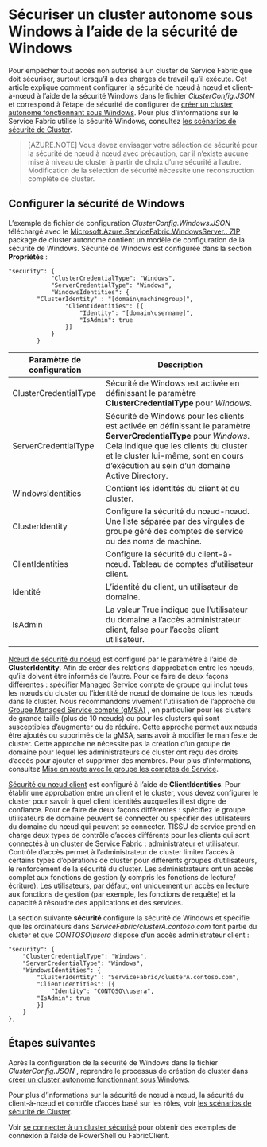 <properties
   pageTitle="Sécuriser un cluster s’exécutant sur Windows à l’aide de la sécurité Windows | Microsoft Azure"
   description="Apprenez à configurer la sécurité de nœud à nœud et client-à-nœud sur un cluster autonome fonctionnant sous Windows à l’aide de la sécurité de Windows."
   services="service-fabric"
   documentationCenter=".net"
   authors="rwike77"
   manager="timlt"
   editor=""/>

<tags
   ms.service="service-fabric"
   ms.devlang="dotnet"
   ms.topic="article"
   ms.tgt_pltfrm="NA"
   ms.workload="NA"
   ms.date="08/25/2016"
   ms.author="ryanwi"/>


# <a name="secure-a-standalone-cluster-on-windows-using-windows-security"></a>Sécuriser un cluster autonome sous Windows à l’aide de la sécurité de Windows

Pour empêcher tout accès non autorisé à un cluster de Service Fabric que doit sécuriser, surtout lorsqu’il a des charges de travail qu’il exécute. Cet article explique comment configurer la sécurité de nœud à nœud et client-à-nœud à l’aide de la sécurité Windows dans le fichier *ClusterConfig.JSON* et correspond à l’étape de sécurité de configurer de [créer un cluster autonome fonctionnant sous Windows](service-fabric-cluster-creation-for-windows-server.md). Pour plus d’informations sur le Service Fabric utilise la sécurité Windows, consultez [les scénarios de sécurité de Cluster](service-fabric-cluster-security.md).

>[AZURE.NOTE]
Vous devez envisager votre sélection de sécurité pour la sécurité de nœud à nœud avec précaution, car il n’existe aucune mise à niveau de cluster à partir de choix d’une sécurité à l’autre. Modification de la sélection de sécurité nécessite une reconstruction complète de cluster.

## <a name="configure-windows-security"></a>Configurer la sécurité de Windows
L’exemple de fichier de configuration *ClusterConfig.Windows.JSON* téléchargé avec le [Microsoft.Azure.ServiceFabric.WindowsServer.<version>. ZIP](http://go.microsoft.com/fwlink/?LinkId=730690) package de cluster autonome contient un modèle de configuration de la sécurité de Windows.  Sécurité de Windows est configurée dans la section **Propriétés** :

```
"security": {
            "ClusterCredentialType": "Windows",
            "ServerCredentialType": "Windows",
            "WindowsIdentities": {
        "ClusterIdentity" : "[domain\machinegroup]",
                "ClientIdentities": [{
                    "Identity": "[domain\username]",
                    "IsAdmin": true
                }]
            }
        }
```

|**Paramètre de configuration**|**Description**|
|-----------------------|--------------------------|
|ClusterCredentialType|Sécurité de Windows est activée en définissant le paramètre **ClusterCredentialType** pour *Windows*.|
|ServerCredentialType|Sécurité de Windows pour les clients est activée en définissant le paramètre **ServerCredentialType** pour *Windows*. Cela indique que les clients du cluster et le cluster lui-même, sont en cours d’exécution au sein d’un domaine Active Directory.|
|WindowsIdentities|Contient les identités du client et du cluster.|
|ClusterIdentity|Configure la sécurité du nœud-nœud. Une liste séparée par des virgules de groupe géré des comptes de service ou des noms de machine.|
|ClientIdentities|Configure la sécurité du client-à-nœud. Tableau de comptes d’utilisateur client.|
|Identité|L’identité du client, un utilisateur de domaine.|
|IsAdmin|La valeur True indique que l’utilisateur du domaine a l’accès administrateur client, false pour l’accès client utilisateur.|

[Nœud de sécurité du noeud](service-fabric-cluster-security.md#node-to-node-security) est configuré par le paramètre à l’aide de **ClusterIdentity**. Afin de créer des relations d’approbation entre les nœuds, qu’ils doivent être informés de l’autre. Pour ce faire de deux façons différentes : spécifier Managed Service compte de groupe qui inclut tous les nœuds du cluster ou l’identité de nœud de domaine de tous les nœuds dans le cluster. Nous recommandons vivement l’utilisation de l’approche du [Groupe Managed Service compte (gMSA)](https://technet.microsoft.com/library/hh831782.aspx) , en particulier pour les clusters de grande taille (plus de 10 nœuds) ou pour les clusters qui sont susceptibles d’augmenter ou de réduire.
Cette approche permet aux nœuds être ajoutés ou supprimés de la gMSA, sans avoir à modifier le manifeste de cluster. Cette approche ne nécessite pas la création d’un groupe de domaine pour lequel les administrateurs de cluster ont reçu des droits d’accès pour ajouter et supprimer des membres. Pour plus d’informations, consultez [Mise en route avec le groupe les comptes de Service](http://technet.microsoft.com/library/jj128431.aspx).

[Sécurité du nœud client](service-fabric-cluster-security.md#client-to-node-security) est configuré à l’aide de **ClientIdentities**. Pour établir une approbation entre un client et le cluster, vous devez configurer le cluster pour savoir à quel client identités auxquelles il est digne de confiance. Pour ce faire de deux façons différentes : spécifiez le groupe utilisateurs de domaine peuvent se connecter ou spécifier des utilisateurs du domaine du nœud qui peuvent se connecter. TISSU de service prend en charge deux types de contrôle d’accès différents pour les clients qui sont connectés à un cluster de Service Fabric : administrateur et utilisateur. Contrôle d’accès permet à l’administrateur de cluster limiter l’accès à certains types d’opérations de cluster pour différents groupes d’utilisateurs, le renforcement de la sécurité du cluster.  Les administrateurs ont un accès complet aux fonctions de gestion (y compris les fonctions de lecture/écriture). Les utilisateurs, par défaut, ont uniquement un accès en lecture aux fonctions de gestion (par exemple, les fonctions de requête) et la capacité à résoudre des applications et des services.

La section suivante **sécurité** configure la sécurité de Windows et spécifie que les ordinateurs dans *ServiceFabric/clusterA.contoso.com* font partie du cluster et que *CONTOSO\usera* dispose d’un accès administrateur client :

```
"security": {
    "ClusterCredentialType": "Windows",
    "ServerCredentialType": "Windows",
    "WindowsIdentities": {
        "ClusterIdentity" : "ServiceFabric/clusterA.contoso.com",
        "ClientIdentities": [{
            "Identity": "CONTOSO\\usera",
        "IsAdmin": true
        }]
    }
},
```

## <a name="next-steps"></a>Étapes suivantes

Après la configuration de la sécurité de Windows dans le fichier *ClusterConfig.JSON* , reprendre le processus de création de cluster dans [créer un cluster autonome fonctionnant sous Windows](service-fabric-cluster-creation-for-windows-server.md).

Pour plus d’informations sur la sécurité de nœud à nœud, la sécurité du client-à-nœud et contrôle d’accès basé sur les rôles, voir [les scénarios de sécurité de Cluster](service-fabric-cluster-security.md).

Voir [se connecter à un cluster sécurisé](service-fabric-connect-to-secure-cluster.md) pour obtenir des exemples de connexion à l’aide de PowerShell ou FabricClient.
